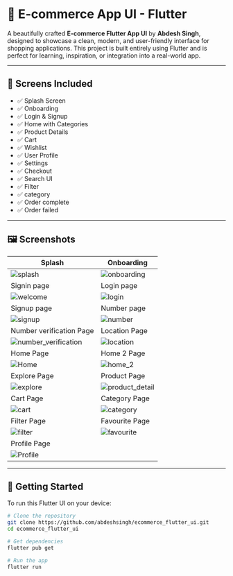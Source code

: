 # 🛒 E-commerce App UI - Flutter

A beautifully crafted **E-commerce Flutter App UI** by **Abdesh Singh**, designed to showcase a clean, modern, and user-friendly interface for shopping applications. This project is built entirely using Flutter and is perfect for learning, inspiration, or integration into a real-world app.

---

## 📱 Screens Included

- ✅ Splash Screen  
- ✅ Onboarding  
- ✅ Login & Signup  
- ✅ Home with Categories  
- ✅ Product Details  
- ✅ Cart  
- ✅ Wishlist  
- ✅ User Profile  
- ✅ Settings  
- ✅ Checkout  
- ✅ Search UI
- ✅ Filter
- ✅ category
- ✅ Order complete
- ✅ Order failed

---

## 🖼️ Screenshots

| Splash    | Onboarding |
|-----------|-----------|
| ![splash](screenshots/splash.png) | ![onboarding](screenshots/onboarding.png) |
| Signin page | Login page |
| ![welcome](screenshots/welcome.png) | ![login](screenshots/login.png) |
| Signup page | Number page |
| ![signup](screenshots/signup.png) | ![number](screenshots/number.png) |
| Number verification Page | Location Page |
| ![number_verification](screenshots/number_verification.png) | ![location](screenshots/location.png) |
| Home Page | Home 2 Page |
| ![Home](screenshots/home.png) | ![home_2](screenshots/home_2.png) |
| Explore Page | Product Page |
| ![explore](screenshots/explore.png) | ![product_detail](screenshots/product_detail.png) |
| Cart Page | Category Page |
| ![cart](screenshots/cart.png) | ![category](screenshots/category.png) |
| Filter Page | Favourite Page |
| ![filter](screenshots/filter.png) | ![favourite](screenshots/favourite.png) 
| Profile Page |
| ![Profile](screenshots/profile.png) |

---

## 🚀 Getting Started

To run this Flutter UI on your device:

```bash
# Clone the repository
git clone https://github.com/abdeshsingh/ecommerce_flutter_ui.git
cd ecommerce_flutter_ui

# Get dependencies
flutter pub get

# Run the app
flutter run



